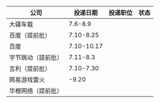 | 公司               | 投递日期   | 投递职位 | 状态 |
| ------------------ | ---------- | -------- | ---- |
| 大疆车载           | 7.6-8.9    |          |      |
| 百度（提前批）     | 7.10-8.25  |          |      |
| 百度               | 7.10-10.17 |          |      |
| 字节跳动（提前批） | 7.11-8.3   |          |      |
| 吉利（提前批）     | 7.10-7.30  |          |      |
| 网易游戏雷火       | -9.20      |          |      |
| 华橙网络（提前批） |            |          |      |
